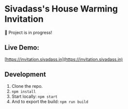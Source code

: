 # Sivadass's House Warming Invitation

🚧 Project is in progress!

## Live Demo:

[https://invitation.sivadass.in](https://invitation.sivadass.in)

## Development

1. Clone the repo.
2. `npm install`
3. Start locally: `npm start`
4. And to export the build: `npm run build`
